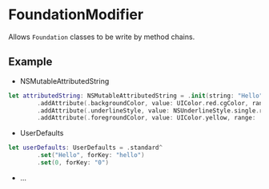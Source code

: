 # FoundationModifier

Allows `Foundation` classes to be write by method chains.

## Example
- NSMutableAttributedString
```swift
let attributedString: NSMutableAttributedString = .init(string: "Hello")^
        .addAttribute(.backgroundColor, value: UIColor.red.cgColor, range: .init(location: 1, length: 1))
        .addAttribute(.underlineStyle, value: NSUnderlineStyle.single.rawValue, range: .init(location: 0, length: 5))
        .addAttribute(.foregroundColor, value: UIColor.yellow, range: .init(location: 2, length: 3))
```

- UserDefaults
```swift
let userDefaults: UserDefaults = .standard^
        .set("Hello", forKey: "hello")
        .set(0, forKey: "0")
```

- ...
